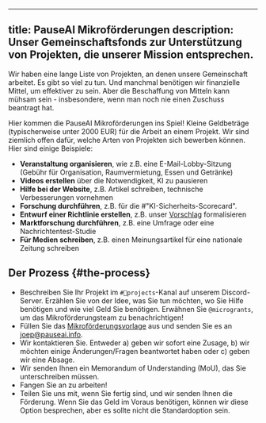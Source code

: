 

---
title: PauseAI Mikroförderungen
description: Unser Gemeinschaftsfonds zur Unterstützung von Projekten, die unserer Mission entsprechen.
---

Wir haben eine lange Liste von Projekten, an denen unsere Gemeinschaft arbeitet.
Es gibt so viel zu tun.
Und manchmal benötigen wir finanzielle Mittel, um effektiver zu sein.
Aber die Beschaffung von Mitteln kann mühsam sein - insbesondere, wenn man noch nie einen Zuschuss beantragt hat.

Hier kommen die PauseAI Mikroförderungen ins Spiel!
Kleine Geldbeträge (typischerweise unter 2000 EUR) für die Arbeit an einem Projekt.
Wir sind ziemlich offen dafür, welche Arten von Projekten sich bewerben können.
Hier sind einige Beispiele:

- **Veranstaltung organisieren**, wie z.B. eine E-Mail-Lobby-Sitzung (Gebühr für Organisation, Raumvermietung, Essen und Getränke)
- **Videos erstellen** über die Notwendigkeit, KI zu pausieren
- **Hilfe bei der Website**, z.B. Artikel schreiben, technische Verbesserungen vornehmen
- **Forschung durchführen**, z.B. für die #"KI-Sicherheits-Scorecard".
- **Entwurf einer Richtlinie erstellen**, z.B. unser [Vorschlag](/proposal) formalisieren
- **Marktforschung durchführen**, z.B. eine Umfrage oder eine Nachrichtentest-Studie
- **Für Medien schreiben**, z.B. einen Meinungsartikel für eine nationale Zeitung schreiben

## Der Prozess {#the-process}

- Beschreiben Sie Ihr Projekt im `#💪projects`-Kanal auf unserem Discord-Server. Erzählen Sie von der Idee, was Sie tun möchten, wo Sie Hilfe benötigen und wie viel Geld Sie benötigen. Erwähnen Sie `@microgrants`, um das Mikroförderungsteam zu benachrichtigen!
- Füllen Sie das [Mikroförderungsvorlage](https://docs.google.com/document/d/1oPXezImarCY7MCYaT-lJb-uLNbbQ76O1FYNr-WTS6hI/edit?usp=sharing) aus und senden Sie es an [joep@pauseai.info](mailto:joep@pauseai.info).
- Wir kontaktieren Sie. Entweder a) geben wir sofort eine Zusage, b) wir möchten einige Änderungen/Fragen beantwortet haben oder c) geben wir eine Absage.
- Wir senden Ihnen ein Memorandum of Understanding (MoU), das Sie unterschreiben müssen.
- Fangen Sie an zu arbeiten!
- Teilen Sie uns mit, wenn Sie fertig sind, und wir senden Ihnen die Förderung. Wenn Sie das Geld im Voraus benötigen, können wir diese Option besprechen, aber es sollte nicht die Standardoption sein.